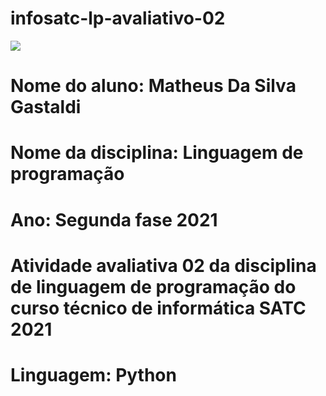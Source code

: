 # infosatc-lp-avaliativo-02
 
<img src="logoSatc">

# Nome do aluno: Matheus Da Silva Gastaldi

# Nome da disciplina: Linguagem de programação

# Ano: Segunda fase 2021

# Atividade avaliativa 02 da disciplina de linguagem de programação do curso técnico de informática SATC 2021

# Linguagem: Python